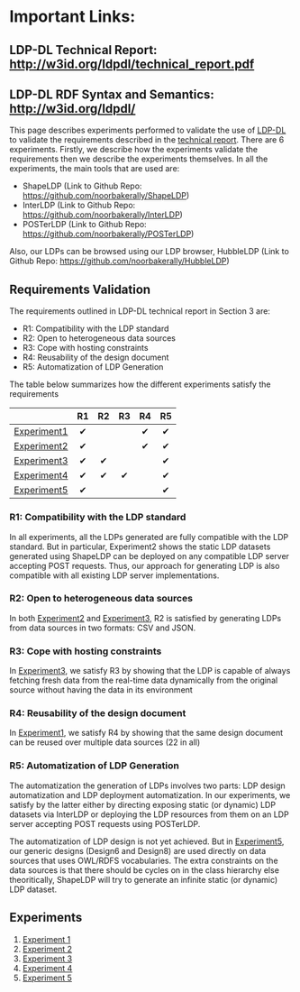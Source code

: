 # Important Links:
## LDP-DL Technical Report: http://w3id.org/ldpdl/technical_report.pdf
## LDP-DL RDF Syntax and Semantics: http://w3id.org/ldpdl/

This page describes experiments performed to validate the use of [LDP-DL](https://w3id.org/ldpdl/) to validate the requirements described in the [technical report](http://w3id.org/ldpdl/technical_report.pdf). There are 6 experiments. Firstly, we describe how the experiments validate the requirements then we describe the experiments themselves. In all the experiments, the main tools that are used are:
- ShapeLDP (Link to Github Repo: https://github.com/noorbakerally/ShapeLDP)
- InterLDP (Link to Github Repo: https://github.com/noorbakerally/InterLDP)
- POSTerLDP (Link to Github Repo: https://github.com/noorbakerally/POSTerLDP)

Also, our LDPs can be browsed using our LDP browser, HubbleLDP (Link to Github Repo: https://github.com/noorbakerally/HubbleLDP)

## Requirements Validation
The requirements outlined in LDP-DL technical report in Section 3 are:
- R1: Compatibility with the LDP standard
- R2: Open to heterogeneous data sources
- R3: Cope with hosting constraints
- R4: Reusability of the design document
- R5: Automatization of LDP Generation

The table below summarizes how the different experiments satisfy the requirements

|             | R1 | R2 | R3 | R4 | R5 |
|-------------|:--:|:--:|:--:|:--:|:--:|
| [Experiment1](https://stackedit.io/viewer#!url=https://raw.githubusercontent.com/noorbakerally/LDPDatasetExamples/master/experiment1.md) | &#10004;   |    |    |  &#10004;   |  &#10004;  |
| [Experiment2](https://stackedit.io/viewer#!url=https://raw.githubusercontent.com/noorbakerally/LDPDatasetExamples/master/experiment2.md) | &#10004;   |    |    |  &#10004;  | &#10004;   |
| [Experiment3](https://stackedit.io/viewer#!url=https://raw.githubusercontent.com/noorbakerally/LDPDatasetExamples/master/experiment4.md) | &#10004;    | &#10004;   |    |    | &#10004;   |
| [Experiment4](https://stackedit.io/viewer#!url=https://raw.githubusercontent.com/noorbakerally/LDPDatasetExamples/master/experiment4.md) | &#10004;    |  &#10004;  | &#10004;   |    |&#10004;    |
| [Experiment5](https://stackedit.io/viewer#!url=https://raw.githubusercontent.com/noorbakerally/LDPDatasetExamples/master/experiment5.md) | &#10004;    |    |    |    | &#10004;   |

### R1: Compatibility with the LDP standard
In all experiments, all the LDPs generated are fully compatible with the LDP standard. But in particular, Experiment2 shows the static LDP datasets generated using ShapeLDP can be deployed on any compatible LDP server accepting POST requests. Thus, our approach for generating LDP is also compatible with all existing LDP server implementations.

### R2: Open to heterogeneous data sources
In both [Experiment2](#experiment2) and [Experiment3](#experiment3), R2 is satisfied by generating LDPs from data sources in two formats: CSV and JSON.

### R3: Cope with hosting constraints
In [Experiment3](#experiment3), we satisfy R3 by showing that the LDP is capable of always fetching fresh data from the real-time data dynamically from the original source without having the data in its environment 

### R4: Reusability of the design document
In [Experiment1](#experiment1), we satisfy R4 by showing that the same design document can be reused over multiple data sources (22 in all)

### R5: Automatization of LDP Generation
The automatization the generation of LDPs involves two parts: LDP design automatization and LDP deployment automatization. In our experiments, we satisfy by the latter either by directing exposing static (or dynamic) LDP datasets via InterLDP or deploying the LDP resources from them on an LDP server accepting POST requests using POSTerLDP.

The automatization of LDP design is not yet achieved. But in [Experiment5](#experiment5), our generic designs (Design6 and Design8) are used directly on data sources that uses OWL/RDFS vocabularies. The extra constraints on the data sources is that there should be cycles on in the class hierarchy else theoritically, ShapeLDP will try to generate an infinite static (or dynamic) LDP dataset. 


## Experiments
1. [Experiment 1](https://stackedit.io/viewer#!url=https://raw.githubusercontent.com/noorbakerally/LDPDatasetExamples/master/experiment1.md)
2. [Experiment 2](https://stackedit.io/viewer#!url=https://raw.githubusercontent.com/noorbakerally/LDPDatasetExamples/master/experiment2.md)
3. [Experiment 3](https://stackedit.io/viewer#!url=https://raw.githubusercontent.com/noorbakerally/LDPDatasetExamples/master/experiment3.md)
4. [Experiment 4](https://stackedit.io/viewer#!url=https://raw.githubusercontent.com/noorbakerally/LDPDatasetExamples/master/experiment4.md)
5. [Experiment 5](https://stackedit.io/viewer#!url=https://raw.githubusercontent.com/noorbakerally/LDPDatasetExamples/master/experiment5.md)










